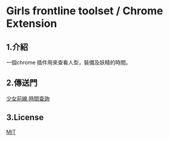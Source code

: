 # Girls frontline toolset / Chrome Extension

## 1.介紹
一個chrome 插件用來查看人型，裝備及妖精的時間。

## 2.傳送門
[少女前線 時間查詢](https://chrome.google.com/webstore/detail/%E5%B0%91%E5%A5%B3%E5%89%8D%E7%B7%9A-%E6%99%82%E9%96%93%E6%9F%A5%E8%A9%A2/oelelmomggadakpmapgennpmkogmkdkg?hl=zh-TW)

## 3.License
[MIT](https://github.com/girls-frontline-toolset/chrome-extension/blob/master/LICENSE)
